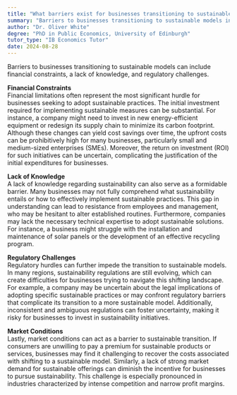 ```yaml
---
title: "What barriers exist for businesses transitioning to sustainable models?"
summary: "Barriers to businesses transitioning to sustainable models include financial constraints, lack of knowledge, and regulatory challenges."
author: "Dr. Oliver White"
degree: "PhD in Public Economics, University of Edinburgh"
tutor_type: "IB Economics Tutor"
date: 2024-08-28
---
```


Barriers to businesses transitioning to sustainable models can include financial constraints, a lack of knowledge, and regulatory challenges.

**Financial Constraints**  
Financial limitations often represent the most significant hurdle for businesses seeking to adopt sustainable practices. The initial investment required for implementing sustainable measures can be substantial. For instance, a company might need to invest in new energy-efficient equipment or redesign its supply chain to minimize its carbon footprint. Although these changes can yield cost savings over time, the upfront costs can be prohibitively high for many businesses, particularly small and medium-sized enterprises (SMEs). Moreover, the return on investment (ROI) for such initiatives can be uncertain, complicating the justification of the initial expenditures for businesses.

**Lack of Knowledge**  
A lack of knowledge regarding sustainability can also serve as a formidable barrier. Many businesses may not fully comprehend what sustainability entails or how to effectively implement sustainable practices. This gap in understanding can lead to resistance from employees and management, who may be hesitant to alter established routines. Furthermore, companies may lack the necessary technical expertise to adopt sustainable solutions. For instance, a business might struggle with the installation and maintenance of solar panels or the development of an effective recycling program.

**Regulatory Challenges**  
Regulatory hurdles can further impede the transition to sustainable models. In many regions, sustainability regulations are still evolving, which can create difficulties for businesses trying to navigate this shifting landscape. For example, a company may be uncertain about the legal implications of adopting specific sustainable practices or may confront regulatory barriers that complicate its transition to a more sustainable model. Additionally, inconsistent and ambiguous regulations can foster uncertainty, making it risky for businesses to invest in sustainability initiatives.

**Market Conditions**  
Lastly, market conditions can act as a barrier to sustainable transition. If consumers are unwilling to pay a premium for sustainable products or services, businesses may find it challenging to recover the costs associated with shifting to a sustainable model. Similarly, a lack of strong market demand for sustainable offerings can diminish the incentive for businesses to pursue sustainability. This challenge is especially pronounced in industries characterized by intense competition and narrow profit margins.
    